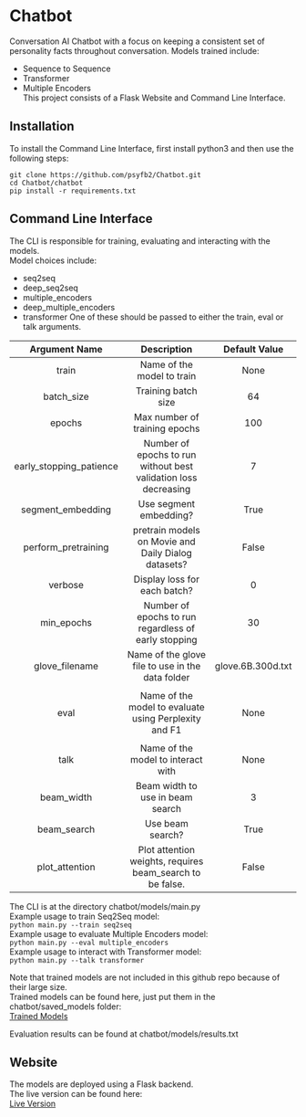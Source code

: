 # Chatbot #
Conversation AI Chatbot with a focus on keeping a consistent set of personality facts throughout conversation.
Models trained include:
* Sequence to Sequence
* Transformer
* Multiple Encoders  
This project consists of a Flask Website and Command Line Interface.

## Installation ##
To install the Command Line Interface, first install python3 and then use the following steps:  
```
git clone https://github.com/psyfb2/Chatbot.git
cd Chatbot/chatbot
pip install -r requirements.txt
```

## Command Line Interface ##
The CLI is responsible for training, evaluating and interacting with the models.  
Model choices include:  
* seq2seq
* deep_seq2seq
* multiple_encoders 
* deep_multiple_encoders
* transformer
One of these should be passed to either the train, eval or talk arguments.  

|      Argument Name      |                            Description                           |   Default Value   |
|:-----------------------:|:----------------------------------------------------------------:|:-----------------:|
| train                   | Name of the model to train                                       | None              |
| batch_size              | Training batch size                                              | 64                |
| epochs                  | Max number of training epochs                                    | 100               |
| early_stopping_patience | Number of epochs to run without best validation loss decreasing  | 7                 |
| segment_embedding       | Use segment embedding?                                           | True              |
| perform_pretraining     | pretrain models on Movie and Daily Dialog datasets?              | False             |
| verbose                 | Display loss for each batch?                                     | 0                 |
| min_epochs              | Number of epochs to run regardless of early stopping             | 30                |
| glove_filename          | Name of the glove file to use in the data folder                 | glove.6B.300d.txt |
|                         |                                                                  |                   |
| eval                    | Name of the model to evaluate  using Perplexity and F1           | None              |
|                         |                                                                  |                   |
| talk                    | Name of the model to interact with                               | None              |
| beam_width              | Beam width to use in beam search                                 | 3                 |
| beam_search             | Use beam search?                                                 | True              |
| plot_attention          | Plot attention weights, requires beam_search to be false.        | False             |
  
The CLI is at the directory chatbot/models/main.py  
Example usage to train Seq2Seq model:  
`python main.py --train seq2seq`  
Example usage to evaluate Multiple Encoders model:  
`python main.py --eval multiple_encoders`  
Example usage to interact with Transformer model:  
`python main.py --talk transformer`  
  
Note that trained models are not included in this github repo because of their large size.  
Trained models can be found here, just put them in the chatbot/saved_models folder:  
[Trained Models](https://drive.google.com/open?id=1WSH6bVltpNn78O7rBeFLWLExu-Zk5utP "Trained Models")  
  
Evaluation results can be found at chatbot/models/results.txt  
  
## Website ##
The models are deployed using a Flask backend.  
The live version can be found here:  
[Live Version]("https://cloud.google.com/appengine/docs/standard/python3/building-app/deploying-web-service" "Live Version")

